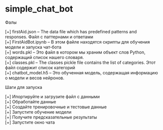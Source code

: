 # simple_chat_bot
Фалы  

[+] firstAid.json – The data file which has predefined patterns and responses. Файл с паттернами и ответами  
[+] FirstAidBot.ipynb – В этом файле находятся скрипты для обучения модели и запуска чат-бота  
[+] words.pkl – Это файл в котором мы храним объект слов Python, содержащий список нашего словаря.  
[+] classes.pkl – The classes pickle file contains the list of categories. Этот файл содержит список категорий  
[+] chatbot_model.h5 – Это обученная модель, содержащая информацию о модели и весов нейронов.  

Шаги для запуска   

[+] Ипортируйте и загрузите файл с данными  
[+] Обработайте данные  
[+] Создайте тренировочные и тестовые данные  
[+] Запустите обучение модели  
[+] Получите предсказательные результаты  
[+] Запустите окно чата  
